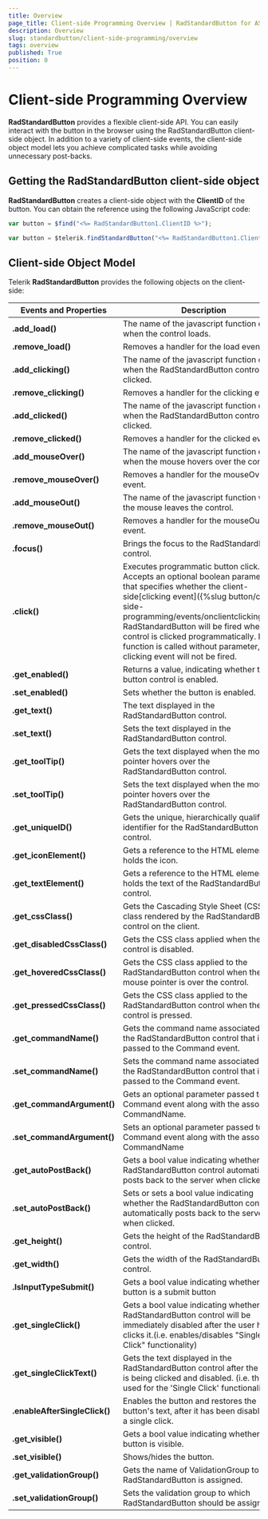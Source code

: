 ```yaml
---
title: Overview
page_title: Client-side Programming Overview | RadStandardButton for ASP.NET AJAX Documentation
description: Overview
slug: standardbutton/client-side-programming/overview
tags: overview
published: True
position: 0
---
```


# Client-side Programming Overview

**RadStandardButton** provides a flexible client-side API. You can easily interact with the button in the browser using the RadStandardButton client-side object. In addition to a variety of client-side events, the client-side object model lets you achieve complicated tasks while avoiding unnecessary post-backs.

## Getting the RadStandardButton client-side object

**RadStandardButton** creates a client-side object with the **ClientID** of the button. You can obtain the reference using the following JavaScript code:

````JavaScript
var button = $find("<%= RadStandardButton1.ClientID %>");
````

````JavaScript
var button = $telerik.findStandardButton("<%= RadStandardButton1.ClientID %>");
````

## Client-side Object Model

Telerik **RadStandardButton** provides the following objects on the client-side:

| Events and Properties | Description |
| ------ | ------ |
| **.add_load()** |The name of the javascript function called when the control loads.|
| **.remove_load()** |Removes a handler for the load event|
| **.add_clicking()** |The name of the javascript function called when the RadStandardButton control is clicked.|
| **.remove_clicking()** |Removes a handler for the clicking event.|
| **.add_clicked()** |The name of the javascript function called when the RadStandardButton control is clicked.|
| **.remove_clicked()** |Removes a handler for the clicked event.|
| **.add_mouseOver()** |The name of the javascript function called when the mouse hovers over the control.|
| **.remove_mouseOver()** |Removes a handler for the mouseOver event.|
| **.add_mouseOut()** |The name of the javascript function when the mouse leaves the control.|
| **.remove_mouseOut()** |Removes a handler for the mouseOut event.|
| **.focus()** |Brings the focus to the RadStandardButton control.|
| **.click()** |Executes programmatic button click. Accepts an optional boolean parameter that specifies whether the client-side[clicking event]({%slug button/client-side-programming/events/onclientclicking%})of RadStandardButton will be fired when the control is clicked programmatically. If the function is called without parameter,	the clicking event will not be fired.|
| **.get_enabled()** |Returns a value, indicating whether the button control is enabled.|
| **.set_enabled()** |Sets whether the button is enabled.|
| **.get_text()** |The text displayed in the RadStandardButton control.|
| **.set_text()** |Sets the text displayed in the RadStandardButton control.|
| **.get_toolTip()** |Gets the text displayed when the mouse pointer hovers over the RadStandardButton control.|
| **.set_toolTip()** |Sets the text displayed when the mouse pointer hovers over the RadStandardButton control.|
| **.get_uniqueID()** |Gets the unique, hierarchically qualified identifier for the RadStandardButton control.|
| **.get_iconElement()** |Gets a reference to the HTML element that holds the icon.|
| **.get_textElement()** |Gets a reference to the HTML element that holds the text of the RadStandardButton control.|
| **.get_cssClass()** |Gets the Cascading Style Sheet (CSS) class rendered by the RadStandardButton control on the client.|
| **.get_disabledCssClass()** |Gets the CSS class applied when the control is disabled.|
| **.get_hoveredCssClass()** |Gets the CSS class applied to the RadStandardButton control when the mouse pointer is over the control.|
| **.get_pressedCssClass()** |Gets the CSS class applied to the RadStandardButton control when the control is pressed.|
| **.get_commandName()** |Gets the command name associated with the RadStandardButton control that is passed to the Command event.|
| **.set_commandName()** |Sets the command name associated with the RadStandardButton control that is passed to the Command event.|
| **.get_commandArgument()** |Gets an optional parameter passed to the Command event along with the associated CommandName.|
| **.set_commandArgument()** |Sets an optional parameter passed to the Command event along with the associated CommandName|
| **.get_autoPostBack()** |Gets a bool value indicating whether the RadStandardButton control automatically posts back to the server when clicked.|
| **.set_autoPostBack()** |Sets or sets a bool value indicating whether the RadStandardButton control automatically posts back to the server when clicked.|
| **.get_height()** |Gets the height of the RadStandardButton control.|
| **.get_width()** |Gets the width of the RadStandardButton control.|
| **.IsInputTypeSubmit()** |Gets a bool value indicating whether the button is a submit button|
| **.get_singleClick()** |Gets a bool value indicating whether the RadStandardButton control will be immediately disabled after the user has clicks it.(i.e. enables/disables "Single Click" functionality)|
| **.get_singleClickText()** |Gets the text displayed in the RadStandardButton control after the button is being clicked and disabled. (i.e. the text used for the 'Single Click' functionality)|
| **.enableAfterSingleClick()** |Enables the button and restores the button's text, after it has been disabled by a single click.|
| **.get_visible()** |Gets a bool value indicating whether the button is visible.|
| **.set_visible()** |Shows/hides the button.|
| **.get_validationGroup()** |Gets the name of ValidationGroup to which RadStandardButton is assigned.|
| **.set_validationGroup()** |Sets the validation group to which RadStandardButton should be assigned.|


